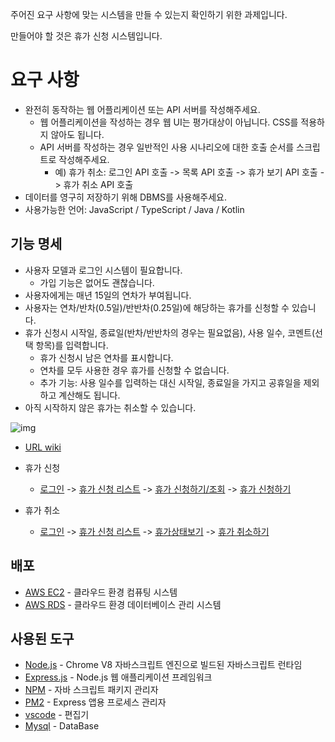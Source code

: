 주어진 요구 사항에 맞는 시스템을 만들 수 있는지 확인하기 위한 과제입니다.

만들어야 할 것은 휴가 신청 시스템입니다.

# 요구 사항
* 완전히 동작하는 웹 어플리케이션 또는 API 서버를 작성해주세요.
    * 웹 어플리케이션을 작성하는 경우 웹 UI는 평가대상이 아닙니다. CSS를 적용하지 않아도 됩니다.
    * API 서버를 작성하는 경우 일반적인 사용 시나리오에 대한 호출 순서를 스크립트로 작성해주세요.
        * 예) 휴가 취소: 로그인 API 호출 -> 목록 API 호출 -> 휴가 보기 API 호출 -> 휴가 취소 API 호출
* 데이터를 영구히 저장하기 위해 DBMS를 사용해주세요.
* 사용가능한 언어: JavaScript / TypeScript / Java / Kotlin

## 기능 명세
* 사용자 모델과 로그인 시스템이 필요합니다.
    * 가입 기능은 없어도 괜찮습니다.
* 사용자에게는 매년 15일의 연차가 부여됩니다.
* 사용자는 연차/반차(0.5일)/반반차(0.25일)에 해당하는 휴가를 신청할 수 있습니다.
* 휴가 신청시 시작일, 종료일(반차/반반차의 경우는 필요없음), 사용 일수, 코멘트(선택 항목)를 입력합니다.
    * 휴가 신청시 남은 연차를 표시합니다.
    * 연차를 모두 사용한 경우 휴가를 신청할 수 없습니다.
    * 추가 기능: 사용 일수를 입력하는 대신 시작일, 종료일을 가지고 공휴일을 제외하고 계산해도 됩니다.
* 아직 시작하지 않은 휴가는 취소할 수 있습니다.

![img](https://user-images.githubusercontent.com/30704569/71418624-b6b98d00-26ae-11ea-9115-91be163e15b3.PNG)

* [URL wiki](https://github.com/syndersonLEE/make-request-vacation/wiki)

* 휴가 신청
   * [로그인](https://github.com/syndersonLEE/make-request-vacation/wiki/%EB%A1%9C%EA%B7%B8%EC%9D%B8) -> [휴가 신청 리스트](https://github.com/syndersonLEE/make-request-vacation/wiki/%ED%9C%B4%EA%B0%80%EC%8B%A0%EC%B2%AD%EB%A6%AC%EC%8A%A4%ED%8A%B8) -> [휴가 신청하기/조회](https://github.com/syndersonLEE/make-request-vacation/wiki/%ED%9C%B4%EA%B0%80%EC%8B%A0%EC%B2%AD%ED%95%98%EA%B8%B0-%EC%A1%B0%ED%9A%8C) -> [휴가 신청하기](https://github.com/syndersonLEE/make-request-vacation/wiki/%ED%9C%B4%EA%B0%80%EC%8B%A0%EC%B2%AD%ED%95%98%EA%B8%B0)
   
* 휴가 취소
   * [로그인](https://github.com/syndersonLEE/make-request-vacation/wiki/%EB%A1%9C%EA%B7%B8%EC%9D%B8) -> [휴가 신청 리스트](https://github.com/syndersonLEE/make-request-vacation/wiki/%ED%9C%B4%EA%B0%80%EC%8B%A0%EC%B2%AD%EB%A6%AC%EC%8A%A4%ED%8A%B8) -> [휴가상태보기](https://github.com/syndersonLEE/make-request-vacation/wiki/%ED%9C%B4%EA%B0%80%EC%83%81%ED%83%9C%EB%B3%B4%EA%B8%B0) -> [휴가 취소하기](https://github.com/syndersonLEE/make-request-vacation/wiki/%ED%9C%B4%EA%B0%80%EC%B7%A8%EC%86%8C%ED%95%98%EA%B8%B0)
   
   
   
## 배포

* [AWS EC2](https://aws.amazon.com/ko/ec2/?sc_channel=PS&sc_campaign=acquisition_KR&sc_publisher=google&sc_medium=english_ec2_b&sc_content=ec2_e&sc_detail=awsec2&sc_category=ec2&sc_segment=177228231544&sc_matchtype=e&sc_country=KR&s_kwcid=AL!4422!3!177228231544!e!!g!!awsec2&ef_id=WkRozwAAAnO-lPWy:20180412120123:s) - 클라우드 환경 컴퓨팅 시스템
* [AWS RDS](https://aws.amazon.com/ko/rds/) - 클라우드 환경 데이터베이스 관리 시스템

## 사용된 도구 

* [Node.js](https://nodejs.org/ko/) - Chrome V8 자바스크립트 엔진으로 빌드된 자바스크립트 런타임
* [Express.js](http://expressjs.com/ko/) - Node.js 웹 애플리케이션 프레임워크
* [NPM](https://rometools.github.io/rome/) - 자바 스크립트 패키지 관리자
* [PM2](http://pm2.keymetrics.io/) - Express 앱용 프로세스 관리자
* [vscode](https://code.visualstudio.com/) - 편집기
* [Mysql](https://www.mysql.com/) - DataBase
